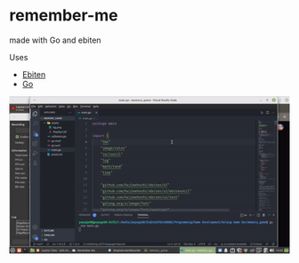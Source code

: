 # remember-me
made with Go and ebiten

Uses 
* [Ebiten](https://ebiten.org/)
* [Go](https://go.dev/)

<img src="https://github.com/pepega90/remember-me/blob/main/preview.gif" />

